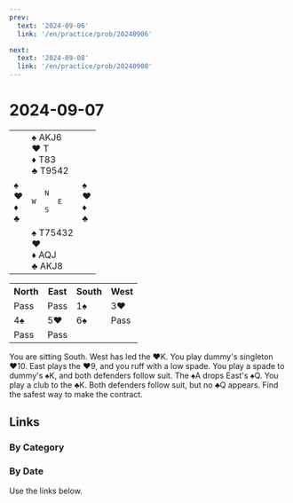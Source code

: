 ```yaml
---
prev:
  text: '2024-09-06'
  link: '/en/practice/prob/20240906'

next:
  text: '2024-09-08'
  link: '/en/practice/prob/20240908'
---
```


# 2024-09-07

<table class="deal">
	<tr>
		<td></td>
		<td>♠ AKJ6<br>♥ T<br>♦ T83<br>♣ T9542</td>
		<td></td>
	</tr>
	<tr>
		<td>♠ <br>♥ <br>♦ <br>♣ </td>
		<td><pre>   N<br>W     E<br>   S</pre></td>
		<td>♠ <br>♥ <br>♦ <br>♣ </td>
	</tr>
	<tr>
		<td></td>
		<td>♠ T75432<br>♥ <br>♦ AQJ<br>♣ AKJ8</td>
		<td></td>
	</tr>
</table>

<table class="auction">
	<tr>
		<th>North</th>
		<th>East</th>
		<th>South</th>
		<th>West</th>
	</tr>
	<tr>
		<td>Pass</td>
		<td>Pass</td>
		<td>1♠</td>
		<td>3♥</td>
	</tr>
	<tr>
		<td>4♠</td>
		<td>5♥</td>
		<td>6♠</td>
		<td>Pass</td>
	</tr>
	<tr>
		<td>Pass</td>
		<td>Pass</td>
		<td></td>
		<td></td>
	</tr>
</table>

You are sitting South. West has led the ♥K. You play dummy's singleton ♥10. East plays the ♥9, and you ruff with a low spade. You play a spade to dummy's ♠K, and both defenders follow suit. The ♠A drops East's ♠Q. You play a club to the ♣K. Both defenders follow suit, but no ♣Q appears. Find the safest way to make the contract. 

## Links

[<Badge type="tip" text="Check Solution"/>](/en/learning/prob/20240907)

### By Category

[<Badge type="tip" text="<--"/>](/en/practice/prob/20240906)
[<Badge type="tip" text="Calendar"/>](/en/practice/calendar/202409)
[<Badge type="tip" text="-->"/>](/en/practice/prob/20240909)

### By Date

Use the links below.